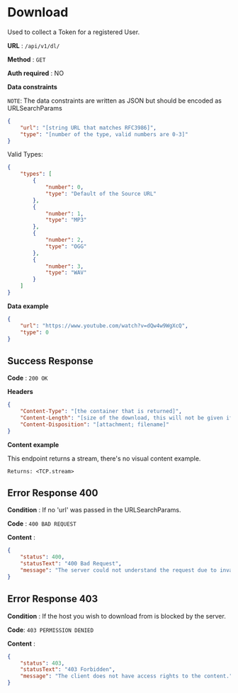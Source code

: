 # Download

Used to collect a Token for a registered User.

**URL** : `/api/v1/dl/`

**Method** : `GET`

**Auth required** : NO

**Data constraints**

`NOTE`: The data constraints are written as JSON but should be encoded as URLSearchParams

```json
{
    "url": "[string URL that matches RFC3986]",
    "type": "[number of the type, valid numbers are 0-3]"
}
```

Valid Types:
```json
{
    "types": [
        {
            "number": 0,
            "type": "Default of the Source URL"
        },
        {
            "number": 1,
            "type": "MP3"
        },
        {
            "number": 2,
            "type": "OGG"
        },
        {
            "number": 3,
            "type": "WAV"
        }
    ]
}
```

**Data example**

```json
{
    "url": "https://www.youtube.com/watch?v=dQw4w9WgXcQ",
    "type": 0
}
```

## Success Response

**Code** : `200 OK`

**Headers**

```json
{
    "Content-Type": "[the container that is returned]",
    "Content-Length": "[size of the download, this will not be given if]",
    "Content-Disposition": "[attachment; filename]"
}
```

**Content example**

This endpoint returns a stream, there's no visual content example.
```
Returns: <TCP.stream>
```

## Error Response 400

**Condition** : If no 'url' was passed in the URLSearchParams.

**Code** : `400 BAD REQUEST`

**Content** :

```json
{
    "status": 400,
    "statusText": "400 Bad Request",
    "message": "The server could not understand the request due to invalid syntax of the URL or certain HEADERS were missing."
}
```

## Error Response 403

**Condition** :  If the host you wish to download from is blocked by the server.

**Code**: `403 PERMISSION DENIED`

**Content** :

```json
{
    "status": 403,
    "statusText": "403 Forbidden",
    "message": "The client does not have access rights to the content."
}
```
